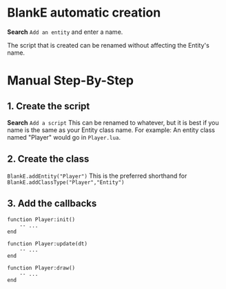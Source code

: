 # BlankE automatic creation

**Search** `Add an entity` and enter a name.

The script that is created can be renamed without affecting the Entity's name.

# Manual Step-By-Step
## 1. Create the script
**Search** `Add a script`
This can be renamed to whatever, but it is best if you name is the same as your Entity class name. For example: An entity class named "Player" would go in `Player.lua`.

## 2. Create the class
`BlankE.addEntity("Player")`
This is the preferred shorthand for `BlankE.addClassType("Player","Entity")`

## 3. Add the callbacks
```
function Player:init()
    -- ...
end

function Player:update(dt)
    -- ...
end

function Player:draw()
    -- ...
end
```